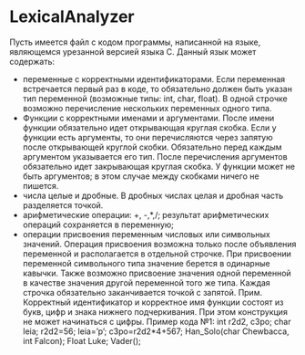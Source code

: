 # LexicalAnalyzer
Пусть имеется файл с кодом программы, написанной на языке, являющемся урезанной версией
языка С. Данный язык может содержать:
- переменные с корректными идентификаторами. Если переменная встречается первый раз в
коде, то обязательно должен быть указан тип переменной (возможные типы: int, char, float). В
одной строчке возможно перечисление нескольких переменных одного типа.
- Функции с корректными именами и аргументами. После имени функции обязательно идет
открывающая круглая скобка. Если у функции есть аргументы, то они перечисляются через
запятую после открывающей круглой скобки. Обязательно перед каждым аргументом
указывается его тип. После перечисления аргументов обязательно идет закрывающая круглая
скобка. У функции может не быть аргументов; в этом случае между скобками ничего не пишется.
- числа целые и дробные. В дробных числах целая и дробная часть разделяется точкой.
- арифметические операции: +, -,*,/; результат арифметических операций сохраняется в
переменную;
- операции присвоения переменным числовых или символьных значений. Операция присвоения
возможна только после объявления переменной и располагается в отдельной строчке. При
присвоении переменной символьного типа значение берется в одинарные кавычки. Также
возможно присвоение значения одной переменной в качестве значения другой переменной того
же типа.
Каждая строчка обязательно заканчивается точкой с запятой.
Прим. Корректный идентификатор и корректное имя функции состоят из букв, цифр и знака
нижнего подчеркивания. При этом конструкция не может начинаться с цифры.
Пример кода №1:
int r2d2, c3po;
char leia;
r2d2=56;
leia=’p’;
c3po=r2d2*4+567;
Han_Solo(char Chewbacca, int Falcon);
Float Luke;
Vader();

